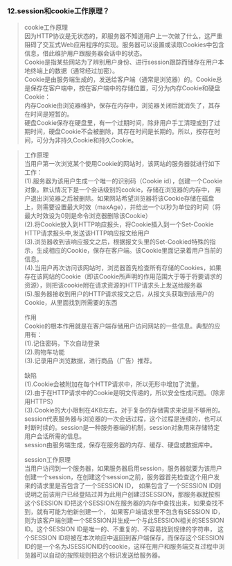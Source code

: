 ### 12.session和cookie工作原理？
> cookie工作原理                        
> 因为HTTP协议是无状态的，即服务器不知道用户上一次做了什么，这严重阻碍了交互式Web应用程序的实现。服务器可以设置或读取Cookies中包含信息，借此维护用户跟服务器会话中的状态。                   
  Cookie是指某些网站为了辨别用户身份、进行session跟踪而储存在用户本地终端上的数据（通常经过加密）。               
  Cookie是由服务端生成的，发送给客户端（通常是浏览器）的。Cookie总是保存在客户端中，按在客户端中的存储位置，可分为内存Cookie和硬盘Cookie：          
  内存Cookie由浏览器维护，保存在内存中，浏览器关闭后就消失了，其存在时间是短暂的。               
  硬盘Cookie保存在硬盘里，有一个过期时间，除非用户手工清理或到了过期时间，硬盘Cookie不会被删除，其存在时间是长期的。所以，按存在时间，可分为非持久Cookie和持久Cookie。            
                                                                      
> 工作原理                                    
  当用户第一次浏览某个使用Cookie的网站时，该网站的服务器就进行如下工作：                
  (1).服务器为该用户生成一个唯一的识别码（Cookie id），创建一个Cookie对象。默认情况下是一个会话级别的cookie，存储在浏览器的内存中，
> 用户退出浏览器之后被删除。如果网站希望浏览器将该Cookie存储在磁盘上，则需要设置最大时效（maxAge），并给出一个以秒为单位的时间（将最大时效设为0则是命令浏览器删除该Cookie）                
  (2).将Cookie放入到HTTP响应报头，将Cookie插入到一个Set-Cookie HTTP请求报头中,发送该HTTP响应报文给用户                
  (3).浏览器收到该响应报文之后，根据报文头里的Set-Cookied特殊的指示，生成相应的Cookie，保存在客户端。该Cookie里面记录着用户当前的信息。              
  (4).当用户再次访问该网站时，浏览器首先检查所有存储的Cookies，如果存在该网站的Cookie（即该Cookie所声明的作用范围大于等于将要请求的资源），则把该cookie附在请求资源的HTTP请求头上发送给服务器                
  (5).服务器接收到用户的HTTP请求报文之后，从报文头获取到该用户的Cookie，从里面找到所需要的东西         
>                   
> 作用                    
  Cookie的根本作用就是在客户端存储用户访问网站的一些信息。典型的应用有：            
  (1).记住密码，下次自动登录           
  (2).购物车功能         
  (3).记录用户浏览数据，进行商品（广告）推荐。          
>                       
> 缺陷            
  (1).Cookie会被附加在每个HTTP请求中，所以无形中增加了流量。          
  (2).由于在HTTP请求中的Cookie是明文传递的，所以安全性成问题。（除非用HTTPS）           
  (3).Cookie的大小限制在4KB左右。对于复杂的存储需求来说是不够用的。               
  session代表服务器与浏览器的一次会话过程，这个过程是连续的，也可以时断时续的。session是一种服务器端的机制，session对象用来存储特定用户会话所需的信息。             
  session由服务端生成，保存在服务器的内存、缓存、硬盘或数据库中。   
>                                           
> session工作原理                   
> 当用户访问到一个服务器，如果服务器启用session，服务器就要为该用户创建一个session，在创建这个session之前，服务器首先检查这个用户发来的请求里是否包含了一个SESSION ID，
> 如果包含了一个SESSION ID则说明之前该用户已经登陆过并为此用户创建过SESSION，那服务器就按照这个SESSION ID把这个SESSION在服务器的内存中查找出来，如果查找不到，就有可能为他新创建一个，
> 如果客户端请求里不包含有SESSION ID，则为该客户端创建一个SESSION并生成一个与此SESSION相关的SESSION ID。这个SESSION ID是唯一的、不重复的、不容易找到规律的字符串，
> 这个SESSION ID将被在本次响应中返回到客户端保存，而保存这个SESSION ID的是一个名为JSESSIONID的cookie，这样在用户和服务端交互过程中浏览器可以自动的按照规则把这个标识发送给服务器。                        
